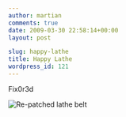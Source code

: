 ```yaml
---
author: martian
comments: true
date: 2009-03-30 22:58:14+00:00
layout: post

slug: happy-lathe
title: Happy Lathe
wordpress_id: 121
---
```


Fix0r3d

![Re-patched lathe belt](https://lh4.googleusercontent.com/-7oDs1r3sQvc/TK3RyyfdUuI/AAAAAAAAMU4/WxWwPZZiXPk/s1072/PICT0575.JPG)
